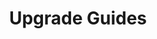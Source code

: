 ---
title: Upgrade Guides
summary: Upgrade guides for the monitoring component of ServicePulse
reviewed: 2020-02-20
---